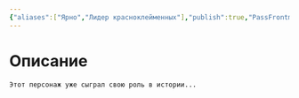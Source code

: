 ```yaml
---
{"aliases":["Ярно","Лидер красноклейменных"],"publish":true,"PassFrontmatter":true,"created":"2025-04-02T15:12:45.459+03:00","updated":"2025-04-02T17:51:22.932+03:00"}
---
```



# Описание

`Этот персонаж уже сыграл свою роль в истории...`
